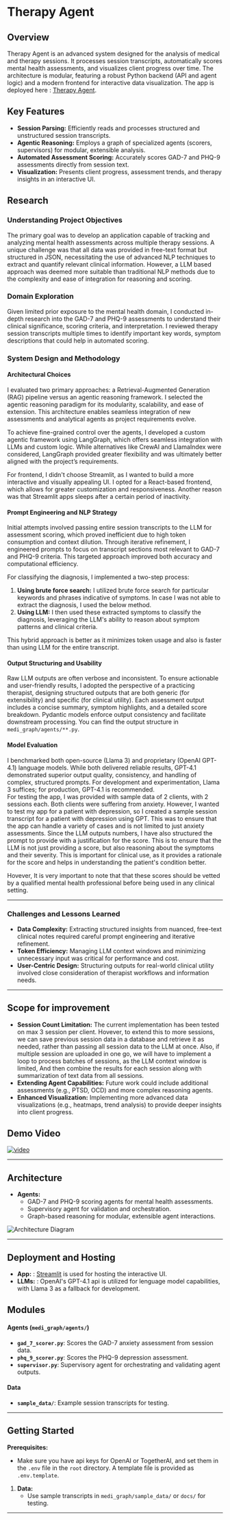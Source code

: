 # Therapy Agent

## Overview

Therapy Agent is an advanced system designed for the analysis of medical and therapy sessions. It processes session transcripts, automatically scores mental health assessments, and visualizes client progress over time. The architecture is modular, featuring a robust Python backend (API and agent logic) and a modern frontend for interactive data visualization. The app is deployed here : [Therapy Agent](https://therapy-agent.streamlit.app/).

## Key Features

- **Session Parsing:** Efficiently reads and processes structured and unstructured session transcripts.
- **Agentic Reasoning:** Employs a graph of specialized agents (scorers, supervisors) for modular, extensible analysis.
- **Automated Assessment Scoring:** Accurately scores GAD-7 and PHQ-9 assessments directly from session text.
- **Visualization:** Presents client progress, assessment trends, and therapy insights in an interactive UI.

## Research

### Understanding Project Objectives

The primary goal was to develop an application capable of tracking and analyzing mental health assessments across multiple therapy sessions. A unique challenge was that all data was provided in free-text format but structured in JSON, necessitating the use of advanced NLP techniques to extract and quantify relevant clinical information. However, a LLM based approach was deemed more suitable than traditional NLP methods due to the complexity and ease of integration for reasoning and scoring.

### Domain Exploration

Given limited prior exposure to the mental health domain, I conducted in-depth research into the GAD-7 and PHQ-9 assessments to understand their clinical significance, scoring criteria, and interpretation. I reviewed therapy session transcripts multiple times to identify important key words, symptom descriptions that could help in automated scoring.

### System Design and Methodology

#### Architectural Choices

I evaluated two primary approaches: a Retrieval-Augmented Generation (RAG) pipeline versus an agentic reasoning framework. I selected the agentic reasoning paradigm for its modularity, scalability, and ease of extension. This architecture enables seamless integration of new assessments and analytical agents as project requirements evolve.

To achieve fine-grained control over the agents, I developed a custom agentic framework using LangGraph, which offers seamless integration with LLMs and custom logic. While alternatives like CrewAI and LlamaIndex were considered, LangGraph provided greater flexibility and was ultimately better aligned with the project’s requirements.  

For frontend, I didn't choose Streamlit, as I wanted to build a more interactive and visually appealing UI. I opted for a React-based frontend, which allows for greater customization and responsiveness. Another reason was that Streamlit apps sleeps after a certain period of inactivity.

#### Prompt Engineering and NLP Strategy

Initial attempts involved passing entire session transcripts to the LLM for assessment scoring, which proved inefficient due to high token consumption and context dilution. Through iterative refinement, I engineered prompts to focus on transcript sections most relevant to GAD-7 and PHQ-9 criteria. This targeted approach improved both accuracy and computational efficiency.

For classifying the diagnosis, I implemented a two-step process:

1. **Using brute force search:** I utilized brute force search for particular keywords and phrases indicative of symptoms. In case I was not able to extract the diagnosis, I used the below method.
2. **Using LLM:** I then used these extracted symptoms to classify the diagnosis, leveraging the LLM's ability to reason about symptom patterns and clinical criteria.

This hybrid approach is better as it minimizes token usage and also is faster than using LLM for the entire transcript.

#### Output Structuring and Usability

Raw LLM outputs are often verbose and inconsistent. To ensure actionable and user-friendly results, I adopted the perspective of a practicing therapist, designing structured outputs that are both generic (for extensibility) and specific (for clinical utility). Each assessment output includes a concise summary, symptom highlights, and a detailed score breakdown. Pydantic models enforce output consistency and facilitate downstream processing. You can find the output structure in `medi_graph/agents/**.py`.

#### Model Evaluation

I benchmarked both open-source (Llama 3) and proprietary (OpenAI GPT-4.1) language models. While both delivered reliable results, GPT-4.1 demonstrated superior output quality, consistency, and handling of complex, structured prompts. For development and experimentation, Llama 3 suffices; for production, GPT-4.1 is recommended.  
For testing the app, I was  provided with sample data of 2 clients, with 2 sessions each. Both clients were suffering from anxiety. However, I wanted to test my app for a patient with depression, so I created a sample session transcript for a patient with depression using GPT. This was to ensure that the app can handle a variety of cases and is not limited to just anxiety assessments.
Since the LLM outputs numbers, I have also structured the prompt to provide with a justification for the score. This is to ensure that the LLM is not just providing a score, but also reasoning about the symptoms and their severity. This is important for clinical use, as it provides a rationale for the score and helps in understanding the patient's condition better.

Hovever, It is very important to note that that these scores should be vetted by a qualified mental health professional before being used in any clinical setting.

---

### Challenges and Lessons Learned

- **Data Complexity:** Extracting structured insights from nuanced, free-text clinical notes required careful prompt engineering and iterative refinement.
- **Token Efficiency:** Managing LLM context windows and minimizing unnecessary input was critical for performance and cost.
- **User-Centric Design:** Structuring outputs for real-world clinical utility involved close consideration of therapist workflows and information needs.

---

## Scope for improvement

- **Session Count Limitation:** The current implementation has been tested on max 3 session per client. Hovever, to extend this to more sessions, we can save previous session data in a database and retrieve it as needed, rather than passing all session data to the LLM at once.   Also, if multiple session are uploaded in one go, we will have to implement a loop to process batches of sessions, as the LLM context window is limited, And then combine the results for each session along with summarization of text data from all sessions.
- **Extending Agent Capabilities:** Future work could include additional assessments (e.g., PTSD, OCD) and more complex reasoning agents.
- **Enhanced Visualization:** Implementing more advanced data visualizations (e.g., heatmaps, trend analysis) to provide deeper insights into client progress.

## Demo Video

[![video](http://img.youtube.com/vi/-9N9Gt9KL6E/0.jpg)](http://www.youtube.com/watch?v=-9N9Gt9KL6E "Demo Video")

---

## Architecture

- **Agents:**
  - GAD-7 and PHQ-9 scoring agents for mental health assessments.
  - Supervisory agent for validation and orchestration.
  - Graph-based reasoning for modular, extensible agent interactions.

![Architecture Diagram](img/agents_graph.png)

---

## Deployment and Hosting

- **App:** : [Streamlit](https://streamlit.io/) is used for hosting the interactive UI.
- **LLMs:** : OpenAI's GPT-4.1 api is utilized for lenguage model capabilities, with Llama 3 as a fallback for development.

## Modules

#### Agents (`medi_graph/agents/`)

- **`gad_7_scorer.py`**: Scores the GAD-7 anxiety assessment from session data.
- **`phq_9_scorer.py`**: Scores the PHQ-9 depression assessment.
- **`supervisor.py`**: Supervisory agent for orchestrating and validating agent outputs.

#### Data

- **`sample_data/`**: Example session transcripts for testing.

---

## Getting Started

**Prerequisites:**

- Make sure you have api keys for OpenAI or TogetherAI, and set them in the `.env` file in the `root` directory. A template file is provided as `.env.template`.

1. **Data:**  
   - Use sample transcripts in `medi_graph/sample_data/` or `docs/` for testing.

---
